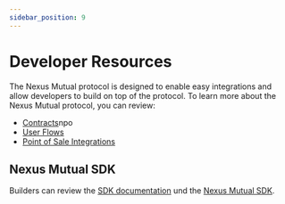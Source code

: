 ```yaml
---
sidebar_position: 9
---
```


# Developer Resources

The Nexus Mutual protocol is designed to enable easy integrations and allow developers to build on top of the protocol. To learn more about the Nexus Mutual protocol, you can review:
* [Contracts](/developers/contracts/)npo
* [User Flows](/developers/User%20Flows/cover-buyer)
* [Point of Sale Integrations](/developers/pos-integrations)

## Nexus Mutual SDK

Builders can review the [SDK documentation](https://api.nexusmutual.io/v2/api/docs/) und the [Nexus Mutual SDK](https://sdk.nexusmutual.io/). 
